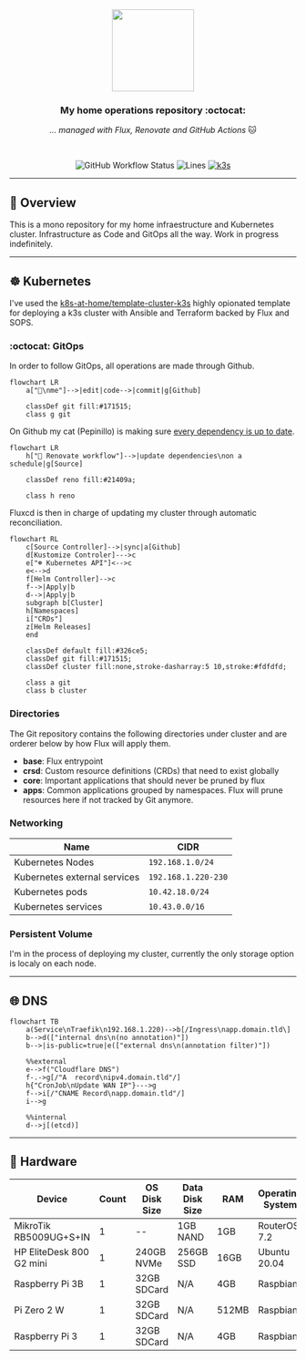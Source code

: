 <div align="center">

<img src="https://camo.githubusercontent.com/5b298bf6b0596795602bd771c5bddbb963e83e0f/68747470733a2f2f692e696d6775722e636f6d2f7031527a586a512e706e67" align="center" width="144px" height="144px"/>

### My home operations repository :octocat:

_... managed with Flux, Renovate and GitHub Actions_ 🐱

</div>

<br/>

<div align="center">

![GitHub Workflow Status](https://img.shields.io/github/workflow/status/mrmarble/home-ops/Schedule%20-%20Renovate?label=Renovate&logo=renovatebot)
![Lines](https://img.shields.io/tokei/lines/github/mrmarble/home-ops?color=success&label=Lines%20of%20code&logo=codefactor&logoColor=white)
[![k3s](https://img.shields.io/badge/k3s-v1.23.4-success.svg?style=flat)]()
</div>

---

## 📖 Overview

This is a mono repository for my home infraestructure and Kubernetes cluster. Infrastructure as Code and GitOps all the way.
Work in progress indefinitely.

---

## ☸ Kubernetes

I've used the [k8s-at-home/template-cluster-k3s](https://github.com/k8s-at-home/template-cluster-k3s) highly opionated template for deploying a k3s cluster with Ansible and Terraform backed by Flux and SOPS.


### :octocat: GitOps

In order to follow GitOps, all operations are made through Github.

```mermaid
flowchart LR
    a["👦\nme"]-->|edit|code-->|commit|g[Github]

    classDef git fill:#171515;
    class g git

```

On Github my cat (Pepinillo) is making sure [every dependency is up to date](https://github.com/MrMarble/home-ops/issues/5).

```mermaid
flowchart LR
    h["🤖 Renovate workflow"]-->|update dependencies\non a schedule|g[Source]

    classDef reno fill:#21409a;

    class h reno
```

Fluxcd is then in charge of updating my cluster through automatic reconciliation.

```mermaid
flowchart RL
    c[Source Controller]-->|sync|a[Github]
    d[Kustomize Controler]--->c
    e["☸ Kubernetes API"]<-->c
    e<-->d
    f[Helm Controller]-->c
    f-->|Apply|b
    d-->|Apply|b
    subgraph b[Cluster]
    h[Namespaces]
    i["CRDs"]
    z[Helm Releases]
    end

    classDef default fill:#326ce5;
    classDef git fill:#171515;
    classDef cluster fill:none,stroke-dasharray:5 10,stroke:#fdfdfd;

    class a git
    class b cluster
```

### Directories

The Git repository contains the following directories under cluster and are orderer below by how Flux will apply them.
- **base**: Flux entrypoint
- **crsd**: Custom resource definitions (CRDs) that need to exist globally
- **core**: Important applications that should never be pruned by flux
- **apps**: Common applications grouped by namespaces. Flux will prune resources here if not tracked by Git anymore.

### Networking

| Name                         | CIDR                |
|------------------------------|---------------------|
| Kubernetes Nodes             | `192.168.1.0/24`    |
| Kubernetes external services | `192.168.1.220-230` |
| Kubernetes pods              | `10.42.18.0/24`     |
| Kubernetes services          | `10.43.0.0/16`      |


### Persistent Volume

I'm in the process of deploying my cluster, currently the only storage option is localy on each node.

---

## 🌐 DNS

```mermaid
flowchart TB
    a(Service\nTraefik\n192.168.1.220)-->b[/Ingress\napp.domain.tld\]
    b-->d(["internal dns\n(no annotation)"])
    b-->|is-public=true|e(["external dns\n(annotation filter)"])

    %%external
    e-->f("Cloudflare DNS")
    f-.->g[/"A  record\nipv4.domain.tld"/]
    h{"CronJob\nUpdate WAN IP"}--->g
    f-->i[/"CNAME Record\napp.domain.tld"/]
    i-->g

    %%internal
    d-->j[(etcd)]
```

---

## 🔧 Hardware

| Device                   | Count | OS Disk Size | Data Disk Size | RAM   | Operating System | Purpose           |
|--------------------------|-------|--------------|----------------|-------|------------------|-------------------|
| MikroTik RB5009UG+S+IN   | 1     | --           | 1GB NAND       | 1GB   | RouterOS 7.2     | Router            |
| HP EliteDesk 800 G2 mini | 1     | 240GB NVMe   | 256GB SSD      | 16GB  | Ubuntu 20.04     | k3s Master/Worker |
| Raspberry Pi 3B          | 1     | 32GB SDCard  | N/A            | 4GB   | Raspbian         | Pi-hole           |
| Pi Zero 2 W              | 1     | 32GB SDCard  | N/A            | 512MB | Raspbian         | Pi-hole backup    |
| Raspberry Pi 3           | 1     | 32GB SDCard  | N/A            | 4GB   | Raspbian         | Octoprint         |
